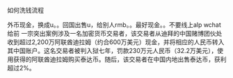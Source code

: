 如何洗钱流程


外币现金，换成u。。回国出售u，给别人rmb。。最好现金。。不要线上alp wchat 给前
一宗突出案例涉及一名加密货币交易者，该交易者从迪拜的中国赌博团伙处收到超过2,200万阿联酋迪拉姆（约合600万美元）现金，并将相应的人民币转入其中国账户。这名交易者被判入狱七年，罚款230万元人民币（32.2万美元），使用获得的阿联酋迪拉姆购买泰达币。随后，该交易者在中国内地出售泰达币，获利超过2%。
